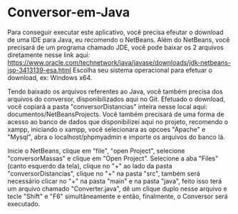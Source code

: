 # Conversor-em-Java


Para conseguir executar este aplicativo, você precisa efeutar o download de uma IDE para Java, eu recomendo o NetBeans. Além do NetBeans, você precisará de um programa chamado JDE, você pode baixar os 2 arquivos diretamente nesse link aqui: https://www.oracle.com/technetwork/java/javase/downloads/jdk-netbeans-jsp-3413139-esa.html Escolha seu sistema operacional para efetuar o download, ex: Windows x64.

Tendo baixado os arquivos referentes ao Java, você também precisa dos arquivos do conversor, disponibilizados aqui no Git. Efetuado o download, você copiará a pasta "conversorDistancias" inteira nesse local aqui: documentos/NetBeansProjects.
Você também precisará de uma forma de acesso ao banco de dados que disponibilizei aqui no projeto, recomendo o xampp, iniciando o xampp, você selecionara as opcoes "Apache" e "Mysql", abra o localhost/phpmyadmin e importe os arquivos do banco lá.

Inicie o NetBeans, clique em "file", "open Project", selecione "conversorMassas" e clique em "Open Project". 
Selecione a aba "Files" (canto esquerdo da tela), clique no "+" ao lado da pasta "conversorDistancias", clique no "+" na pasta "src", também será necessário clicar no "+" na pasta "main" e na pasta "java", feito isso terá um arquivo chamado "Converter.java", dê um clique duplo nesse arquivo e tecle "Shift" e "F6" simultâneamente e então, finalmente, o Conversor será executado.
